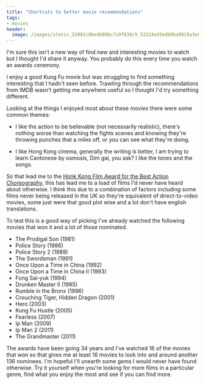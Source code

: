 ```yaml
---
title: "Shortcuts to better movie recommendations"
tags:
- movies
header:
  image: /images/static_52001c0be4b09bc7c9f838c9_52224ed3e4b0ba9919a3e0e1_572682a601dbaedc4e99408f_1462141613387__img.jpg
---
```


I'm sure this isn't a new way of find new and interesting movies to watch but I thought I'd share it anyway. You probably do this every time you watch an awards ceremony.

I enjoy a good Kung Fu movie but was struggling to find something interesting that I hadn't seen before. Trawling through the recommendations from IMDB wasn't getting me anywhere useful so I thought I'd try something different.

Looking at the things I enjoyed most about these movies there were some common themes:

* I like the action to be believable (not necessarily realistic), there's nothing worse than watching the fights scenes and knowing they're throwing punches that a miles off, or you can see what they're doing.

* I like Hong Kong cinema, generally the writing is better, I am trying to learn Cantonese by osmosis, Dim gai, you ask? I like the tones and the songs.

So that lead me to the 
[Honk Kong Film Award for the Best Action Choreography](https://en.m.wikipedia.org/wiki/Hong_Kong_Film_Award_for_Best_Action_Choreography), this has lead me to a load of films I'd never have heard about otherwise. I think this due to a combination of factors including some films never being released in the UK so they're equivalent of direct-to-video movies, some just were that good plot wise and a lot don't have english translations.

To test this is a good way of picking I've already watched the following movies that won it and a lot of those nominated.

* The Prodigal Son (1981)
* Police Story (1986)
* Police Story 2 (1989)
* The Swordsman (1991)
* Once Upon a Time in China (1992)
* Once Upon a Time in China II (1993)
* Fong Sai-yuk (1994)
* Drunken Master II (1995)
* Rumble in the Bronx (1996)
* Crouching Tiger, Hidden Dragon (2001)
* Hero (2003)
* Kung Fu Hustle (2005)
* Fearless (2007)
* Ip Man (2009)
* Ip Man 2 (2011) 
* The Grandmaster (2011) 

The awards have been going 34 years and I've watched 16 of the movies that won so that gives me at least 16 movies to look into and around another 136 nominees. I'm hopeful I'll unearth some gems I would never have found otherwise. 
Try it yourself when you're looking for more films in a particular genre, find what you enjoy the most and see if you can find more.
